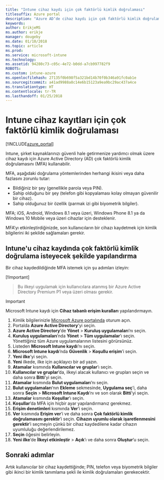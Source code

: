 ```yaml
---
title: "Intune cihaz kaydı için çok faktörlü kimlik doğrulaması"
titlesuffix: Azure portal
description: "Azure AD’de cihaz kaydı için çok faktörlü kimlik doğrulaması isteme."
keywords: 
author: ErikjeMS
ms.author: erikje
manager: dougeby
ms.date: 01/10/2018
ms.topic: article
ms.prod: 
ms.service: microsoft-intune
ms.technology: 
ms.assetid: 94280c73-c05c-4e72-b0dd-a7cb997782f9
ROBOTS: 
ms.custom: intune-azure
ms.openlocfilehash: 27135f0b698f5a321bd14b70f0b346a91fc0ab1e
ms.sourcegitcommit: a41ad9988a8c14e6b15123a9ea9bc29ac437a4ce
ms.translationtype: HT
ms.contentlocale: tr-TR
ms.lasthandoff: 01/25/2018
---
```

# <a name="multi-factor-authentication-for-intune-device-enrollments"></a>Intune cihaz kayıtları için çok faktörlü kimlik doğrulaması

[!INCLUDE[azure_portal](./includes/azure_portal.md)]

Intune, şirket kaynaklarınızı güvenli hale getirmenize yardımcı olmak üzere cihaz kaydı için Azure Active Directory (AD) çok faktörlü kimlik doğrulamasını (MFA) kullanabilir.

MFA, aşağıdaki doğrulama yöntemlerinden herhangi ikisini veya daha fazlasını zorunlu tutar:

- Bildiğiniz bir şey (genellikle parola veya PIN).
- Sahip olduğunu bir şey (telefon gibi kopyalaması kolay olmayan güvenilir bir cihaz).
- Sahip olduğunuz bir özellik (parmak izi gibi biyometrik bilgiler).

MFA; iOS, Android, Windows 8.1 veya üzeri, Windows Phone 8.1 ya da Windows 10 Mobile veya üzeri cihazlar için desteklenir.

MFA’yı etkinleştirdiğinizde, son kullanıcıların bir cihazı kaydetmek için kimlik bilgilerini iki şekilde sağlamaları gerekir.

## <a name="configure-intune-to-require-multi-factor-authentication-at-device-enrollment"></a>Intune'u cihaz kaydında çok faktörlü kimlik doğrulama isteyecek şekilde yapılandırma

Bir cihaz kaydedildiğinde MFA istemek için şu adımları izleyin:

[!Important]
>Bu ilkeyi uygulamak için kullanıcılara atanmış bir Azure Active Directory Premium P1 veya üzeri olması gerekir.

>[!Important]
>Microsoft Intune kaydı için **Cihaz tabanlı erişim kuralları** yapılandırmayın.

1. Kimlik bilgilerinizle [Microsoft Azure portalında](https://portal.azure.com) oturum açın.
2. Portalda **Azure Active Directory**’yi seçin.
2. **Azure Active Directory**’de **Yönet** > **Kuruluş uygulamaları**’nı seçin.
3. **Kuruluş uygulamaları**’nda **Yönet** > **Tüm uygulamalar**’ı seçin. Yönettiğiniz tüm Azure uygulamalarının listesini görürsünüz.
3. Listeden **Microsoft Intune kaydı**’nı seçin.
4. **Microsoft Intune kaydı**’nda **Güvenlik** > **Koşullu erişim**’i seçin.
5. **Yeni ilke**’yi seçin.
6. **Yeni** ilkede, ilke için açıklayıcı bir ad yazın.
7. **Atamalar** kısmında **Kullanıcılar ve gruplar**’ı seçin.
8. **Kullanıcılar ve gruplar**’da, ilkeyi alacak kullanıcı ve grupları seçin ve daha sonra **Bitti**’yi seçin.
9. **Atamalar** kısmında **Bulut uygulamaları**’nı seçin.
10. **Bulut uygulamaları**‘nın **Ekleme** sekmesinde, **Uygulama seç**’i, daha sonra **Seçin** > **Microsoft Intune Kaydı**’nı ve son olarak **Bitti**’yi seçin.
11. **Atamalar** kısmında **Koşullar**’ı seçin.
12. **Koşullar**’da MFA için hiçbir ayar yapılandırmanız gerekmez.
13. **Erişim denetimleri** kısmında **Ver**’i seçin.
14. **Ver** kısmında **Erişim ver**’i ve daha sonra **Çok faktörlü kimlik doğrulamasını gerektir**’i seçin.
    **Cihazın uyumlu olarak işaretlenmesini gerektir**’i seçmeyin çünkü bir cihaz kaydedilene kadar cihazın uyumluluğu değerlendirilemez.
15. **Seçin** öğesini belirleyin.
16. **Yeni ilke**’de **İlkeyi etkinleştir** > **Açık**’ı ve daha sonra **Oluştur**’u seçin.



## <a name="next-steps"></a>Sonraki adımlar

Artık kullanıcılar bir cihaz kaydettiğinde; PIN, telefon veya biyometrik bilgiler gibi ikinci bir kimlik tanımlama şekli ile kimlik doğrulamaları gerekecektir.

